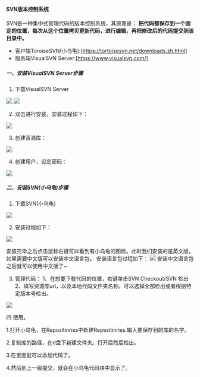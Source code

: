 #### SVN版本控制系统
SVN是一种集中式管理代码的版本控制系统，其原理是：
**把代码都保存到一个固定的位置，每次从这个位置拷贝更新代码，进行编辑，再把修改后的代码提交到该目录中。**

- 客户端ToroiseSVN(小乌龟):[https://tortoisesvn.net/downloads.zh.html]
- 服务端VisualSVN Server:[https://www.visualsvn.com/]

##### 一、安装VisualSVN Server步骤
1. 下载VisualSVN Server
<img src="./SVNSERVER1.png"/>
<img src="./SVNSERVER2.png"/>

2. 双击进行安装，安装过程如下：
<img src="./VisualSVN.gif"/>

3. 创建资源库：
<img src="./reposit.gif"/>

4. 创建用户，设定密码：
<img src="./creatUser.gif"/>

##### 二、安装SVN(小乌龟)步骤
1. 下载SVN(小乌龟)
<img src ="./SVN1.png"/>

2. 安装过程如下：
<img src="./svn.gif"/>

安装完毕之后点击鼠标右键可以看到有小乌龟的图标。此时我们安装的是英文版，如果需要中文版可以安装中文语言包。
安装语言包过程如下：
<img src="./svnLan.gif"/>
安装中文语言包之后就可以使用中文版了~

3. 管理代码：
1、在想要下载代码的位置，右键单击SVN Checkout/SVN 检出
2、填写资源库url，以及本地代码文件夹名称。可以选择全部检出或者根据特定版本号检出。
<img src="./code.gif"/>

四.使用。

1.打开小乌龟，在Repositinries中新建Repesitinries.输入要保存到的库的名字。

2.复制库的路径，在d盘下新建文件夹。打开后然后检出。

3.在里面就可以添加代码了。

4.然后到上一级提交，就会在小乌龟代码块中显示了。

